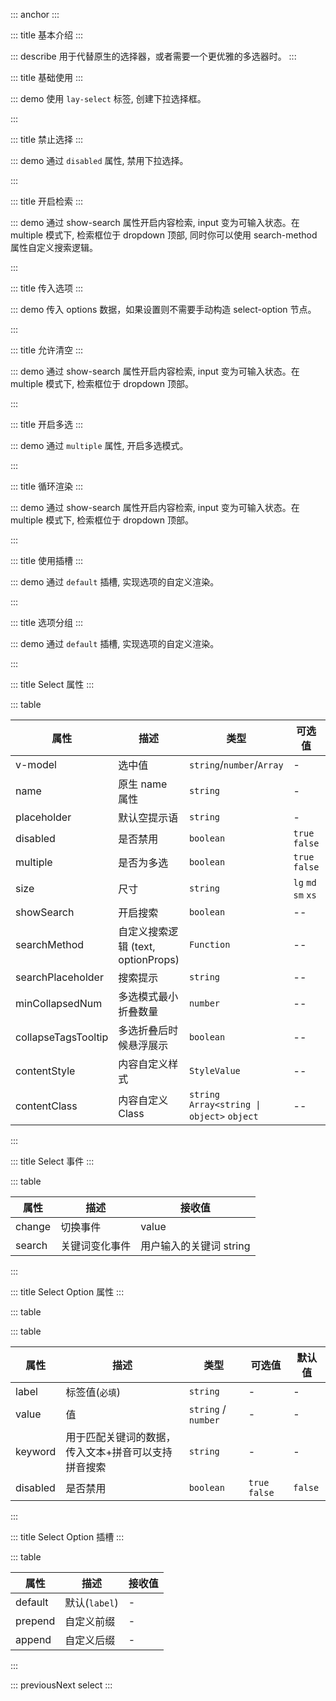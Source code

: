 ::: anchor
:::

::: title 基本介绍
:::

::: describe 用于代替原生的选择器，或者需要一个更优雅的多选器时。
:::

::: title 基础使用
:::

::: demo 使用 `lay-select` 标签, 创建下拉选择框。

<template>
  <lay-select v-model="value" placeholder="请选择">
    <lay-select-option :value="1" label="学习"></lay-select-option>
    <lay-select-option :value="2" label="编码"></lay-select-option>
    <lay-select-option :value="3" label="运动"></lay-select-option>
  </lay-select>
</template>

<script>
import { ref } from 'vue'

export default {
  setup() {
    const value = ref(null);
    return {
      value
    }
  }
}
</script>

:::

::: title 禁止选择
:::

::: demo 通过 `disabled` 属性, 禁用下拉选择。

<template>
  <lay-select v-model="value2" :disabled="true">
    <lay-select-option value="1" label="学习"></lay-select-option>
    <lay-select-option value="2" label="编码"></lay-select-option>
    <lay-select-option value="3" label="运动"></lay-select-option>
  </lay-select>
</template>

<script>
import { ref } from 'vue'

export default {
  setup() {

    const value2 = ref('1')

    return {
      value2
    }
  }
}
</script>

:::

::: title 开启检索
:::

::: demo 通过 show-search 属性开启内容检索, input 变为可输入状态。在 multiple 模式下, 检索框位于 dropdown 顶部, 同时你可以使用 search-method 属性自定义搜索逻辑。

<template>
  <lay-select v-model="value3" :show-search="true" :multiple="true">
    <lay-select-option value="1" label="学习"></lay-select-option>
    <lay-select-option value="2" label="编码"></lay-select-option>
    <lay-select-option value="3" label="运动"></lay-select-option>
  </lay-select>
</template>

<script>
import { ref } from 'vue'

export default {
  setup() {

    const value3 = ref(['1'])

    return {
      value3
    }
  }
}
</script>

:::

::: title 传入选项
:::

::: demo 传入 options 数据，如果设置则不需要手动构造 select-option 节点。

<template>
  <lay-select v-model="value4" :items="items4"></lay-select>
</template>

<script>
import { ref } from 'vue'

export default {
  setup() {
    const value4 = ref('1');

    const items4=ref([
      {label:'选项1', value:1},
      {label:'选项2', value:2},
      {label:'选项3', value:3, disabled:true},
    ])

    return {
      items4,
      value4,
    }
  }
}
</script>

:::

::: title 允许清空
:::

::: demo 通过 show-search 属性开启内容检索, input 变为可输入状态。在 multiple 模式下, 检索框位于 dropdown 顶部。

<template>
  <lay-select v-model="value5" :allow-clear="true">
    <lay-select-option value="1" label="学习"></lay-select-option>
    <lay-select-option value="2" label="编码"></lay-select-option>
    <lay-select-option value="3" label="运动"></lay-select-option>
  </lay-select>
</template>

<script>
import { ref } from 'vue'

export default {
  setup() {

    const value5 = ref('1')

    return {
      value5
    }
  }
}
</script>

:::

::: title 开启多选
:::

::: demo 通过 `multiple` 属性, 开启多选模式。

<template>
  <lay-select v-model="value6" multiple allow-clear>
    <lay-select-option value="1" label="学习"></lay-select-option>
    <lay-select-option value="2" label="编码" disabled></lay-select-option>
    <lay-select-option value="3" label="运动"></lay-select-option>
    <lay-select-option value="4" label="唱歌"></lay-select-option>
    <lay-select-option value="5" label="跳舞"></lay-select-option>
    <lay-select-option value="6" label="打篮球"></lay-select-option>
    <lay-select-option value="7" label="rap"></lay-select-option>
  </lay-select>
</template>

<script>
import { ref,watch } from 'vue'

export default {
  setup() {
    const value6 = ref(['1','2']);

    return {
      value6
    }
  }
}
</script>

:::

::: title 循环渲染
:::

::: demo 通过 show-search 属性开启内容检索, input 变为可输入状态。在 multiple 模式下, 检索框位于 dropdown 顶部。

<template>
  <lay-select v-model="value8">
    <template v-for="number of 50">
        <lay-select-option :value="number"> 选项 - {{number}}</lay-select-option>
    </template>
  </lay-select>
</template>

<script>
import { ref } from 'vue'

export default {
  setup() {

    const value8 = ref(1)

    return {
      value8
    }
  }
}
</script>

:::

::: title 使用插槽
:::

::: demo 通过 `default` 插槽, 实现选项的自定义渲染。

<template>
  <lay-select v-model="value">
    <lay-select-option :value="1" label="学习"></lay-select-option>
    <lay-select-option :value="2" label="编码"></lay-select-option>
    <lay-select-option :value="3" label="运动">运动</lay-select-option>
  </lay-select>
</template>

<script>
import { ref } from 'vue'

export default {
  setup() {
    const value = ref(null);
    return {
      value
    }
  }
}
</script>

:::

::: title 选项分组
:::

::: demo 通过 `default` 插槽, 实现选项的自定义渲染。

<template>
  <lay-select v-model="value">
    <template  v-for="option in options">
        <lay-select-option-group :label="option.label">
          <template v-for="children in option.children">
            <lay-select-option :value="children.value" :label="children.label"></lay-select-option>
          </template>
        </lay-select-option-group>
    </template>
  </lay-select>
</template>

<script>
import { ref } from 'vue'

export default {
  setup() {
    const value = ref(null);
    const options = ref([{
      label: "分组",
      children: [
        {
          label: "运动",
          value: 0
        },
        {
          label: "编码",
          value: 1
        },
        {
          label: "运动",
          value: 2
        }
      ]
    },
    {
      label: "分组",
      children: [
        {
          label: "运动",
          value: 3
        },
        {
          label: "编码",
          value: 4
        },
        {
          label: "运动",
          value: 5
        }
      ]
    }]);

    return {
      value,
      options
    }
  }
}
</script>

:::

::: title Select 属性
:::

::: table

| 属性                | 描述                               | 类型                                        | 可选值              | 默认值   |
| ------------------- | ---------------------------------- | ------------------------------------------- | ------------------- | -------- |
| v-model             | 选中值                             | `string`/`number`/`Array`                   | -                   | -        |
| name                | 原生 name 属性                     | `string`                                    | -                   | -        |
| placeholder         | 默认空提示语                       | `string`                                    | -                   | `请选择` |
| disabled            | 是否禁用                           | `boolean`                                   | `true` `false`      | `false`  |
| multiple            | 是否为多选                         | `boolean`                                   | `true` `false`      | `false`  |
| size                | 尺寸                               | `string`                                    | `lg` `md` `sm` `xs` | `md`     |
| showSearch          | 开启搜索                           | `boolean`                                   | --                  | --       |
| searchMethod        | 自定义搜索逻辑 (text, optionProps) | `Function`                                  | --                  | --       |
| searchPlaceholder   | 搜索提示                           | `string`                                    | --                  | --       |
| minCollapsedNum     | 多选模式最小折叠数量               | `number`                                    | --                  | --       |
| collapseTagsTooltip | 多选折叠后时候悬浮展示             | `boolean`                                   | --                  | --       |
| contentStyle        | 内容自定义样式                     | `StyleValue`                                | --                  | --       |
| contentClass        | 内容自定义 Class                   | `string` `Array<string \| object>` `object` | --                  | --       |

:::

::: title Select 事件
:::

::: table

| 属性   | 描述           | 接收值                  |
| ------ | -------------- | ----------------------- |
| change | 切换事件       | value                   |
| search | 关键词变化事件 | 用户输入的关键词 string |

:::

::: title Select Option 属性
:::

::: table

::: table

| 属性     | 描述                                                | 类型                | 可选值         | 默认值  |
| -------- | --------------------------------------------------- | ------------------- | -------------- | ------- |
| label    | 标签值(`必填`)                                      | `string`            | -              | -       |
| value    | 值                                                  | `string` / `number` | -              | -       |
| keyword  | 用于匹配关键词的数据，传入文本+拼音可以支持拼音搜索 | `string`            | -              | -       |
| disabled | 是否禁用                                            | `boolean`           | `true` `false` | `false` |

:::

::: title Select Option 插槽
:::

::: table

| 属性    | 描述          | 接收值 |
| ------- | ------------- | ------ |
| default | 默认(`label`) | -      |
| prepend | 自定义前缀    | -      |
| append  | 自定义后缀    | -      |

:::

::: previousNext select
:::
